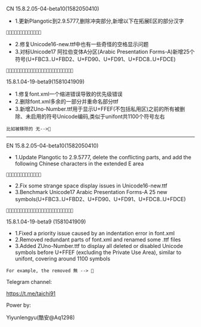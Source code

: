 CN
15.8.2.05-04-beta10(1582050410)
 - 1.更新Plangotic到2.9.5777,删除冲突部分,新增以下在拓展E区的部分汉字
 ```
 𫜿𬺢𬺣𬺤𬺥𬺦𬺧𬺨𬺩𬺪𬺫𬺬𬺭
 ```
 - 2.修复Unicode16-new.ttf中也有一些奇怪的空格显示问题
 - 3.对标Unicode17 阿拉伯变体A分区(Arabic Presentation Forms-A)新增25个符号(U+FBC3..U+FBD2、U+FD90、U+FD91、U+FDC8..U+FDCE)
 ```
 ﷈﷉﷊﷋﷌﷍﷎﶑﶐﯃﯄﯅﯆﯇﯈﯉﯊﯋﯌﯍﯎﯏﯐﯑﯒
 ```
 
15.8.1.04-19-beta9(1581041909)
 - 1.修复font.xml一个缩进错误导致的优先级错误
 - 2.删除font.xml多余的一部分并重命名部分ttf
 - 3.新增ZUno-Number.ttf用于显示U+FFEF(不包括私用区)之前的所有被删除、未启用的符号Unicode编码,类似于unifont共1100个符号左右
 ```
 比如被移除的 无-->⺚
 ```
 
-------
EN
15.8.2.05-04-beta10(1582050410)
- 1.Update Plangotic to 2.9.5777, delete the conflicting parts, and add the following Chinese characters in the extended E area
```
𫜿𬺢𬺣𬺤𬺥𬺦𬺧𬺨𬺩𬺪𬺫𬺬𬺭
```
- 2.Fix some strange space display issues in Unicode16-new.ttf
- 3.Benchmark Unicode17 Arabic Presentation Forms-A 25 new symbols(U+FBC3..U+FBD2、U+FD90、U+FD91、U+FDC8..U+FDCE)
```
﷈﷉﷊﷋﷌﷍﷎﶑﶐﯃﯄﯅﯆﯇﯈﯉﯊﯋﯌﯍﯎﯏﯐﯑﯒
```
 
15.8.1.04-19-beta9 (1581041909)
- 1.Fixed a priority issue caused by an indentation error in font.xml
- 2.Removed redundant parts of font.xml and renamed some .ttf files
- 3.Added ZUno-Number.ttf to display all deleted or disabled Unicode symbols before U+FFEF (excluding the Private Use Area), similar to unifont, covering around 1100 symbols
```
For example, the removed 無 --> ⺚
```
 

Telegram channel:

https://t.me/taichi91

Power by:

Yiyunlengyu(酷安@Aq1298)